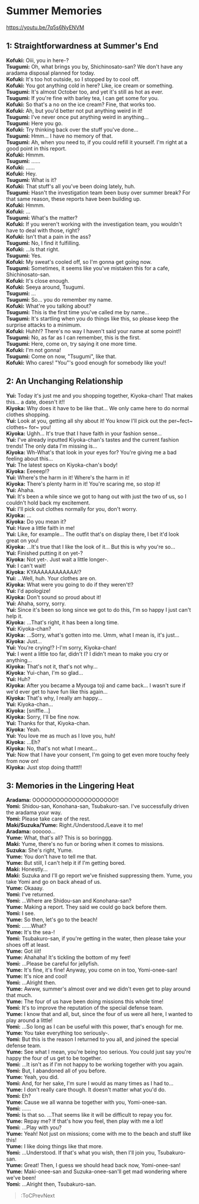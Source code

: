 
Summer Memories
===============
https://youtu.be/7q5s6NyENVM

  

## 1: Straightforwardness at Summer's End
**Kofuki:** Oiii, you in here-?  
**Tsugumi:** Oh, what brings you by, Shichinosato-san? We don't have any aradama disposal planned for today.  
**Kofuki:** It's too hot outside, so I stopped by to cool off.  
**Kofuki:** You got anything cold in here? Like, ice cream or something.  
**Tsugumi:** It's almost October too, and yet it's still as hot as ever.  
**Tsugumi:** If you're fine with barley tea, I can get some for you.  
**Kofuki:** So that's a no on the ice cream? Fine, that works too.  
**Kofuki:** Ah, but you'd better not put anything weird in it\!  
**Tsugumi:** I've never once put anything weird in anything...  
**Tsugumi:** Here you go.  
**Kofuki:** Try thinking back over the stuff you've done...  
**Tsugumi:** Hmm... I have no memory of that.  
**Tsugumi:** Ah, when you need to, if you could refill it yourself. I'm right at a good point in this report.  
**Kofuki:** Hmmm.  
**Tsugumi:** ......  
**Kofuki:** ......  
**Kofuki:** Hey.  
**Tsugumi:** What is it?  
**Kofuki:** That stuff's all you've been doing lately, huh.  
**Tsugumi:** Hasn't the investigation team been busy over summer break? For that same reason, these reports have been building up.  
**Kofuki:** Hmmm.  
**Kofuki:** ...  
**Tsugumi:** What's the matter?  
**Kofuki:** If you weren't working with the investigation team, you wouldn't have to deal with those, right?  
**Kofuki:** Isn't that a pain in the ass?  
**Tsugumi:** No, I find it fulfilling.  
**Kofuki:** ...Is that right.  
**Tsugumi:** Yes.  
**Kofuki:** My sweat's cooled off, so I'm gonna get going now.  
**Tsugumi:** Sometimes, it seems like you've mistaken this for a cafe, Shichinosato-san.  
**Kofuki:** It's close enough.  
**Kofuki:** Seeya around, Tsugumi.  
**Tsugumi:** ...  
**Tsugumi:** So... you do remember my name.  
**Kofuki:** What're you talking about?  
**Tsugumi:** This is the first time you've called me by name...  
**Tsugumi:** It's startling when you do things like this, so please keep the surprise attacks to a minimum.  
**Kofuki:** Huhh\!? There's no way I haven't said your name at some point\!\!  
**Tsugumi:** No, as far as I can remember, this is the first.  
**Tsugumi:** Here, come on, try saying it one more time.  
**Kofuki:** I'm not gonna\!  
**Tsugumi:** Come on now, "Tsugumi", like that.  
**Kofuki:** Who cares\! "You"'s good enough for somebody like you\!\!  

## 2: An Unchanging Relationship
**Yui:** Today it's just me and you shopping together, Kiyoka-chan\! That makes this... a date, doesn't it\!\!  
**Kiyoka:** Why does it have to be like that... We only came here to do normal clothes shopping.  
**Yui:** Look at you, getting all shy about it\! You know I'll pick out the per\~fect\~ clothes\~ for\~ you\!  
**Kiyoka:** Ughh... It's true that I have faith in your fashion sense...  
**Yui:** I've already inputted Kiyoka-chan's tastes and the current fashion trends\! The only data I'm missing is...  
**Kiyoka:** Wh-What's that look in your eyes for? You're giving me a bad feeling about this...  
**Yui:** The latest specs on Kiyoka-chan's body\!  
**Kiyoka:** Eeeeep\!?  
**Yui:** Where's the harm in it\! Where's the harm in it\!  
**Kiyoka:** There's plenty harm in it\! You're scaring me, so stop it\!  
**Yui:** Ahaha.  
**Yui:** It's been a while since we got to hang out with just the two of us, so I couldn't hold back my excitement.  
**Yui:** I'll pick out clothes normally for you, don't worry.  
**Kiyoka:** ...  
**Kiyoka:** Do you mean it?  
**Yui:** Have a little faith in me\!  
**Yui:** Like, for example... The outfit that's on display there, I bet it'd look great on you\!  
**Kiyoka:** ...It's true that I like the look of it... But this is why you're so...  
**Yui:** Finished putting it on yet-?  
**Kiyoka:** Not yet-. Just wait a little longer-.  
**Yui:** I can't wait\!  
**Kiyoka:** KYAAAAAAAAAAAA\!?  
**Yui:** ...Well, huh. Your clothes are on.  
**Kiyoka:** What were you going to do if they weren't\!?  
**Yui:** I'd apologize\!  
**Kiyoka:** Don't sound so proud about it\!  
**Yui:** Ahaha, sorry, sorry.  
**Yui:** Since it's been so long since we got to do this, I'm so happy I just can't help it.  
**Kiyoka:** ...That's right, it has been a long time.  
**Yui:** Kiyoka-chan?  
**Kiyoka:** ...Sorry, what's gotten into me. Umm, what I mean is, it's just...  
**Kiyoka:** Just...  
**Yui:** You're crying\!? I-I'm sorry, Kiyoka-chan\!  
**Yui:** I went a little too far, didn't I? I didn't mean to make you cry or anything...  
**Kiyoka:** That's not it, that's not why...  
**Kiyoka:** Yui-chan, I'm so glad...  
**Yui:** Huh?  
**Kiyoka:** After you became a Myouga toji and came back... I wasn't sure if we'd ever get to have fun like this again...  
**Kiyoka:** That's why, I really am happy...  
**Yui:** Kiyoka-chan...  
**Kiyoka:** [sniffle...]  
**Kiyoka:** Sorry, I'll be fine now.  
**Yui:** Thanks for that, Kiyoka-chan.  
**Kiyoka:** Yeah.  
**Yui:** You love me as much as I love you, huh\!  
**Kiyoka:** ...Eh?  
**Kiyoka:** No, that's not what I meant...  
**Yui:** Now that I have your consent, I'm going to get even more touchy feely from now on\!  
**Kiyoka:** Just stop doing thattt\!\!  

## 3: Memories in the Lingering Heat
**Aradama:** OOOOOOOOOOOOOOOOOOOOO\!\!  
**Yomi:** Shidou-san, Konohana-san, Tsubakuro-san. I've successfully driven the aradama your way.  
**Yomi:** Please take care of the rest.  
**Maki/Suzuka/Yume:** Right./Understood./Leave it to me\!  
**Aradama:** oooooo...  
**Yume:** What, that's all? This is so boringgg.  
**Maki:** Yume, there's no fun or boring when it comes to missions.  
**Suzuka:** She's right, Yume.  
**Yume:** You don't have to tell me that.  
**Yume:** But still, I can't help it if I'm getting bored.  
**Maki:** Honestly...  
**Maki:** Suzuka and I'll go report we've finished suppressing them. Yume, you take Yomi and go on back ahead of us.  
**Yume:** Okaaay.  
**Yomi:** I've returned.  
**Yomi:** ...Where are Shidou-san and Konohana-san?  
**Yume:** Making a report. They said we could go back before them.  
**Yomi:** I see.  
**Yume:** So then, let's go to the beach\!  
**Yomi:** ......What?  
**Yume:** It's the sea-\!  
**Yomi:** Tsubakuro-san, if you're getting in the water, then please take your shoes off at least.  
**Yume:** Got iiit\!  
**Yume:** Ahahaha\! It's tickling the bottom of my feet\!  
**Yomi:** ...Please be careful for jellyfish.  
**Yume:** It's fine, it's fine\! Anyway, you come on in too, Yomi-onee-san\!  
**Yume:** It's nice and cool\!  
**Yomi:** ...Alright then.  
**Yume:** Awww, summer's almost over and we didn't even get to play around that much.  
**Yume:** The four of us have been doing missions this whole time\!  
**Yomi:** It's to improve the reputation of the special defense team.  
**Yume:** I know that and all, but, since the four of us were all here, I wanted to play around a little\!  
**Yomi:** ...So long as I can be useful with this power, that's enough for me.  
**Yume:** You take everything too seriously-.  
**Yomi:** But this is the reason I returned to you all, and joined the special defense team.  
**Yume:** See what I mean, you're being too serious. You could just say you're happy the four of us get to be together.  
**Yomi:** ...It isn't as if I'm not happy to be working together with you again.  
**Yomi:** But, I abandoned all of you before.  
**Yume:** Yeah, you did.  
**Yomi:** And, for her sake, I'm sure I would as many times as I had to...  
**Yume:** I don't really care though. It doesn't matter what you'd do.  
**Yomi:** Eh?  
**Yume:** Cause we all wanna be together with you, Yomi-onee-san.  
**Yomi:** ......  
**Yomi:** Is that so. ...That seems like it will be difficult to repay you for.  
**Yume:** Repay me? If that's how you feel, then play with me a lot\!  
**Yomi:** ...Play with you?  
**Yume:** Yeah\! Not just on missions; come with me to the beach and stuff like this\!  
**Yume:** I like doing things like that more.  
**Yomi:** ...Understood. If that's what you wish, then I'll join you, Tsubakuro-san.  
**Yume:** Great\! Then, I guess we should head back now, Yomi-onee-san\!  
**Yume:** Maki-onee-san and Suzuka-onee-san'll get mad wondering where we've been\!  
**Yomi:** ...Alright then, Tsubakuro-san.  
> :ToCPrevNext